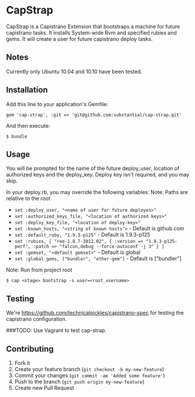 # CapStrap

  CapStrap is a Capistrano Extension that bootstraps a machine for future capistrano tasks.
It installs System-wide Rvm and specified rubies and gems. It will create a user for future capistrano
deploy tasks.

## Notes

Currently only Ubuntu 10.04 and 10.10 have been tested.


## Installation

Add this line to your application's Gemfile:

    gem 'cap-strap', :git => 'git@github.com:substantial/cap-strap.git'

And then execute:

    $ bundle

## Usage

You will be prompted for the name of the future deploy_user, location of authorized keys and
the deploy_key. Deploy key isn't required, and you may skip.

In your deploy.rb, you may override the following variables:
Note: Paths are relative to the root

* `set :deploy_user, "<name of user for future deployes>"`
* `set :authorized_keys_file, "<location of authorized keys>"`
* `set :deploy_key_file, "<location of deploy-key>"`
* `set :known_hosts, "<string of known hosts">` - Default is github.com
* `set :default_ruby, "1.9.3-p125"` - Default is 1.9.3-p125
* `set :rubies, [
                  "ree-1.8.7-2012.02",
                  {
                    :version => "1.9.3-p125-perf",
                    :patch => "falcon,debug --force-autoconf -j 3"
                  }
                ]`
* `set :gemset, "<default gemset>"` - Default is global
* `set :global_gems, ["bundler", "other-gem"]` - Default is ["bundler"]

Note: Run from project root

    $ cap <stage> bootstrap -s user=<root_username>

## Testing

 We're https://github.com/technicalpickles/capistrano-spec for testing the capistrano
configuration.

###TODO: Use Vagrant to test cap-strap.

## Contributing

1. Fork it
2. Create your feature branch (`git checkout -b my-new-feature`)
3. Commit your changes (`git commit -am 'Added some feature'`)
4. Push to the branch (`git push origin my-new-feature`)
5. Create new Pull Request
